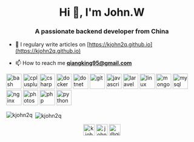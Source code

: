 <h1 align="center">Hi 👋, I'm John.W</h1>
<h3 align="center">A passionate backend developer from China</h3>

- 📝 I regulary write articles on [https://kjohn2q.github.io](https://kjohn2q.github.io)

- 📫 How to reach me **qiangking95@gmail.com**

<p align="left"><img src="https://www.vectorlogo.zone/logos/gnu_bash/gnu_bash-icon.svg" alt="bash" width="40" height="40"/> <img src="https://devicons.github.io/devicon/devicon.git/icons/cplusplus/cplusplus-original.svg" alt="cplusplus" width="40" height="40"/> <img src="https://devicons.github.io/devicon/devicon.git/icons/csharp/csharp-original.svg" alt="csharp" width="40" height="40"/> <img src="https://devicons.github.io/devicon/devicon.git/icons/docker/docker-original-wordmark.svg" alt="docker" width="40" height="40"/> <img src="https://devicons.github.io/devicon/devicon.git/icons/dot-net/dot-net-original-wordmark.svg" alt="dotnet" width="40" height="40"/> <img src="https://www.vectorlogo.zone/logos/git-scm/git-scm-icon.svg" alt="git" width="40" height="40"/> <img src="https://devicons.github.io/devicon/devicon.git/icons/javascript/javascript-original.svg" alt="javascript" width="40" height="40"/> <img src="https://devicons.github.io/devicon/devicon.git/icons/laravel/laravel-plain-wordmark.svg" alt="laravel" width="40" height="40"/> <img src="https://devicons.github.io/devicon/devicon.git/icons/linux/linux-original.svg" alt="linux" width="40" height="40"/> <img src="https://devicons.github.io/devicon/devicon.git/icons/mongodb/mongodb-original-wordmark.svg" alt="mongodb" width="40" height="40"/> <img src="https://devicons.github.io/devicon/devicon.git/icons/mysql/mysql-original-wordmark.svg" alt="mysql" width="40" height="40"/> <img src="https://devicons.github.io/devicon/devicon.git/icons/nginx/nginx-original.svg" alt="nginx" width="40" height="40"/> <img src="https://devicons.github.io/devicon/devicon.git/icons/photoshop/photoshop-plain.svg" alt="photoshop" width="40" height="40"/> <img src="https://devicons.github.io/devicon/devicon.git/icons/php/php-original.svg" alt="php" width="40" height="40"/> <img src="https://devicons.github.io/devicon/devicon.git/icons/python/python-original.svg" alt="python" width="40" height="40"/></p><p><img align="left" src="https://github-readme-stats.vercel.app/api/top-langs/?username=kjohn2q&layout=compact&hide=html" alt="kjohn2q" /></p>

<p>&nbsp;<img align="center" src="https://github-readme-stats.vercel.app/api?username=kjohn2q&show_icons=true" alt="kjohn2q" /></p>

<p align="center">
<a href="https://twitter.com/kjohn2q" target="blank"><img align="center" src="https://cdn.jsdelivr.net/npm/simple-icons@3.0.1/icons/twitter.svg" alt="kjohn2q" height="30" width="30" /></a>
<a href="https://stackoverflow.com/users/john.w" target="blank"><img align="center" src="https://cdn.jsdelivr.net/npm/simple-icons@3.0.1/icons/stackoverflow.svg" alt="john.w" height="30" width="30" /></a>
<a href="https://medium.com/@qiangking95" target="blank"><img align="center" src="https://cdn.jsdelivr.net/npm/simple-icons@3.0.1/icons/medium.svg" alt="@qiangking95" height="30" width="30" /></a>
</p>
